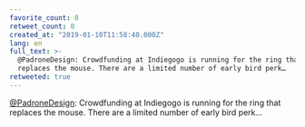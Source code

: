 ```yaml
---
favorite_count: 0
retweet_count: 0
created_at: "2019-01-10T11:58:40.000Z"
lang: en
full_text: >-
  @PadroneDesign: Crowdfunding at Indiegogo is running for the ring that
  replaces the mouse. There are a limited number of early bird perk…
retweeted: true
---
```


[@PadroneDesign](https://twitter.com/PadroneDesign): Crowdfunding at Indiegogo
is running for the ring that replaces the mouse. There are a limited number of
early bird perk…

